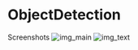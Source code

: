 # ObjectDetection
Screenshots
![img_main](https://user-images.githubusercontent.com/59801625/95022602-ff6a9180-0695-11eb-888c-401f472638ab.jpg)          ![img_text](https://user-images.githubusercontent.com/59801625/95022658-3e004c00-0696-11eb-8408-1e283bbb49bd.jpg)
